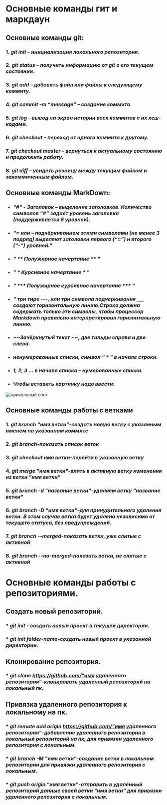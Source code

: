# **Основные команды гит и маркдаун**

## **Основные команды git:** 
### 1.   ***git init – инициализация локального репозитория.***  

### 2. ***git status – получить информацию от git о его текущем состоянии.***

### 3. ***git add – добавить файл или файлы к следующему коммиту.***

### 4. ***git commit -m “message” – создание коммита.***

### 5. ***git log – вывод на экран истории всех коммитов с их хеш-кодами.***

### 6. ***git checkout – переход от одного коммита к другому.***

### 7. ***git checkout master – вернуться к актуальному состоянию и продолжить работу.***

### 8. ***git diff – увидеть разницу между текущим файлом и закоммиченным файлом.***  

## **Основные команды MarkDown:**

*  ### ***"#" - Заголовок – выделение заголовков. Количество символов “#” задаёт уровень заголовка (поддерживается 6 уровней).***  

* ### ***"= или  – подчёркиванием этими символами (не менее 3 подряд) выделяют заголовки первого (“=”) и второго (“-”) уровней."***  

* ### ***" ** Полужирное начертание ** "***  

* ### ***" * Курсивное начертание * "***

* ### ***" *** Полужирное курсивное начертание *** "***  

* ### ***" три тире ---, или три символа подчеркивания ___ создают горизонтальную линию.Строка должна содержать только эти символы, чтобы процессор Markdown правильно интерпретировал горизонтальную линию.***  

* ### ***~~Зачёркнутый текст ~~, две тильды справа и две слева.***

* ### ***ненумерованные списки, символ    “ * ” в начале строки.***

* ### ***1, 2, 3 … в начале списка – нумерованные списки.***

* ### ***Чтобы вставить картинку надо ввести:***

![прикольный енот](enot.jpg)

## **Основные команды работы с ветками**

### 1. ***git branch "имя ветки"-создать новую ветку с указанным именем на указанном коммите***

### 2. ***git branch-показать список веток***

### 3. ***git checkout имя ветки-перейти в указанную ветку***

### 4. ***git merge "имя ветки"-влить в активную ветку изменения из ветки "имя ветки"***

### 5. ***git branch -d "название ветки"-удаляем ветку "название ветки"***

### 6. ***git branch -D "имя ветки"-для принудительного удаления ветки.  В этом случае ветка будет удалена независимо от текущего статуса, без предупреждений.***

### 7. ***git branch --merged-показать ветки, уже слитые с активной***

### 8. ***git branch --no-merged-показать ветки, не слитые с активной***


# **Основные команды работы с репозиториями.**

## **Создать новый репозиторий.**

### * ***git init - создать новый проект в текущей директории.***

### * ***git init folder-name-создать новый проект в указанной директории.***

## **Клонирование репозитория.**

### * ***git clone https://github.com/"имя удаленного репозитория"-клонировать удаленный репозиторий на локальный пк.***

## **Привязка удаленного репозитория к локальному на пк.**

### * ***git remote add origin https://github.com/"имя удаленного репозитория"-добавление удаленного репозитория в локальный репозиторий на пк, для привязки удаленного репозитория с локальным.***

### * ***git branch -M "имя ветки"-создание ветки в локальном репозитории для привязки удаленного репозитория с локальным.***

### * ***git push origin "имя ветки"-отправить в удалённый репозиторий  данные своей ветки "имя ветки" для привязки удаленного репозитория с локальным.***